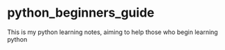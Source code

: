 # python_beginners_guide
This is my python learning notes, aiming to help those who begin learning python
